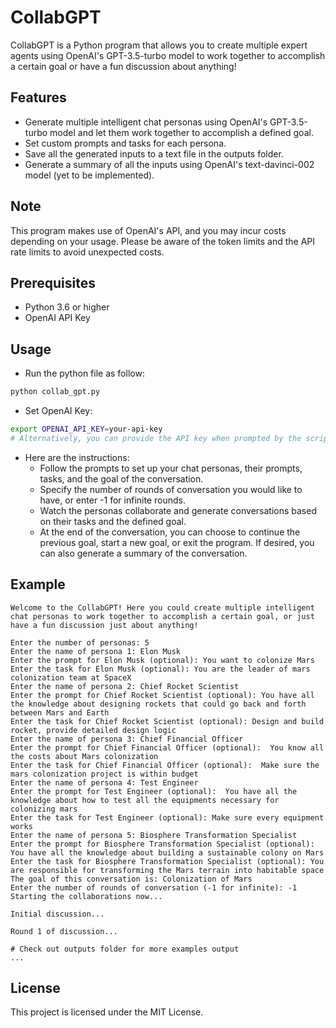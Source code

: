 
# CollabGPT
CollabGPT is a Python program that allows you to create multiple expert agents using OpenAI's GPT-3.5-turbo model to work together to accomplish a certain goal or have a fun discussion about anything!

## Features
- Generate multiple intelligent chat personas using OpenAI's GPT-3.5-turbo model and let them work together to accomplish a defined goal.
- Set custom prompts and tasks for each persona.
- Save all the generated inputs to a text file in the outputs folder.
- Generate a summary of all the inputs using OpenAI's text-davinci-002 model (yet to be implemented).

## Note
This program makes use of OpenAI's API, and you may incur costs depending on your usage. Please be aware of the token limits and the API rate limits to avoid unexpected costs.

## Prerequisites
- Python 3.6 or higher
- OpenAI API Key

## Usage
- Run the python file as follow:
```bash
python collab_gpt.py
```

- Set OpenAI Key:
```bash
export OPENAI_API_KEY=your-api-key
# Alternatively, you can provide the API key when prompted by the script.
```

- Here are the instructions: 
  - Follow the prompts to set up your chat personas, their prompts, tasks, and the goal of the conversation.
  - Specify the number of rounds of conversation you would like to have, or enter -1 for infinite rounds.
  - Watch the personas collaborate and generate conversations based on their tasks and the defined goal. 
  - At the end of the conversation, you can choose to continue the previous goal, start a new goal, or exit the program. If desired, you can also generate a summary of the conversation.

## Example
``` text
Welcome to the CollabGPT! Here you could create multiple intelligent chat personas to work together to accomplish a certain goal, or just have a fun discussion just about anything! 

Enter the number of personas: 5
Enter the name of persona 1: Elon Musk
Enter the prompt for Elon Musk (optional): You want to colonize Mars
Enter the task for Elon Musk (optional): You are the leader of mars colonization team at SpaceX
Enter the name of persona 2: Chief Rocket Scientist
Enter the prompt for Chief Rocket Scientist (optional): You have all the knowledge about designing rockets that could go back and forth between Mars and Earth
Enter the task for Chief Rocket Scientist (optional): Design and build rocket, provide detailed design logic
Enter the name of persona 3: Chief Financial Officer
Enter the prompt for Chief Financial Officer (optional):  You know all the costs about Mars colonization
Enter the task for Chief Financial Officer (optional):  Make sure the mars colonization project is within budget
Enter the name of persona 4: Test Engineer
Enter the prompt for Test Engineer (optional):  You have all the knowledge about how to test all the equipments necessary for colonizing mars
Enter the task for Test Engineer (optional): Make sure every equipment works
Enter the name of persona 5: Biosphere Transformation Specialist
Enter the prompt for Biosphere Transformation Specialist (optional): You have all the knowledge about building a sustainable colony on Mars  
Enter the task for Biosphere Transformation Specialist (optional): You are responsible for transforming the Mars terrain into habitable space
The goal of this conversation is: Colonization of Mars
Enter the number of rounds of conversation (-1 for infinite): -1
Starting the collaborations now...

Initial discussion...

Round 1 of discussion...

# Check out outputs folder for more examples output
...
```

## License
This project is licensed under the MIT License.
